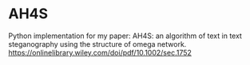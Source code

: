 # AH4S
Python implementation for my paper: AH4S: an algorithm of text in text steganography using the structure of omega network.
https://onlinelibrary.wiley.com/doi/pdf/10.1002/sec.1752
